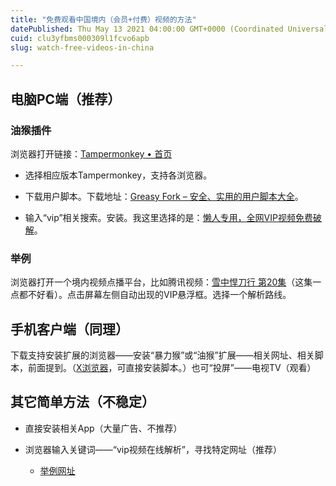 ```yaml
---
title: "免费观看中国境内（会员+付费）视频的方法"
datePublished: Thu May 13 2021 04:00:00 GMT+0000 (Coordinated Universal Time)
cuid: clu3yfbms000309l1fcvo6apb
slug: watch-free-videos-in-china

---
```


## 电脑PC端（推荐）

### 油猴插件

浏览器打开链接：[Tampermonkey • 首页](https://www.tampermonkey.net/index.php)

* 选择相应版本Tampermonkey，支持各浏览器。
    
* 下载用户脚本。下载地址：[Greasy Fork – 安全、实用的用户脚本大全](https://greasyfork.org/zh-CN)。
    
* 输入“vip”相关搜索。安装。我这里选择的是：[懒人专用，全网VIP视频免费破解](https://greasyfork.org/zh-CN/scripts/370634)。
    

### 举例

浏览器打开一个境内视频点播平台，比如腾讯视频：[雪中悍刀行 第20集](https://v.qq.com/x/cover/mzc0020020cyvqh/p00412bicgs.html)（这集一点都不好看）。点击屏幕左侧自动出现的VIP悬浮框。选择一个解析路线。

## 手机客户端（同理）

下载支持安装扩展的浏览器——安装“暴力猴”或“油猴”扩展——相关网址、相关脚本，前面提到。（[X浏览器](https://www.xbext.com/)，可直接安装脚本。）也可“投屏”——电视TV（观看）

## 其它简单方法（不稳定）

* 直接安装相关App（大量广告、不推荐）
    
* 浏览器输入关键词——“vip视频在线解析”，寻找特定网址（推荐）
    
    * [举例网址](http://tool.liumingye.cn/video/)